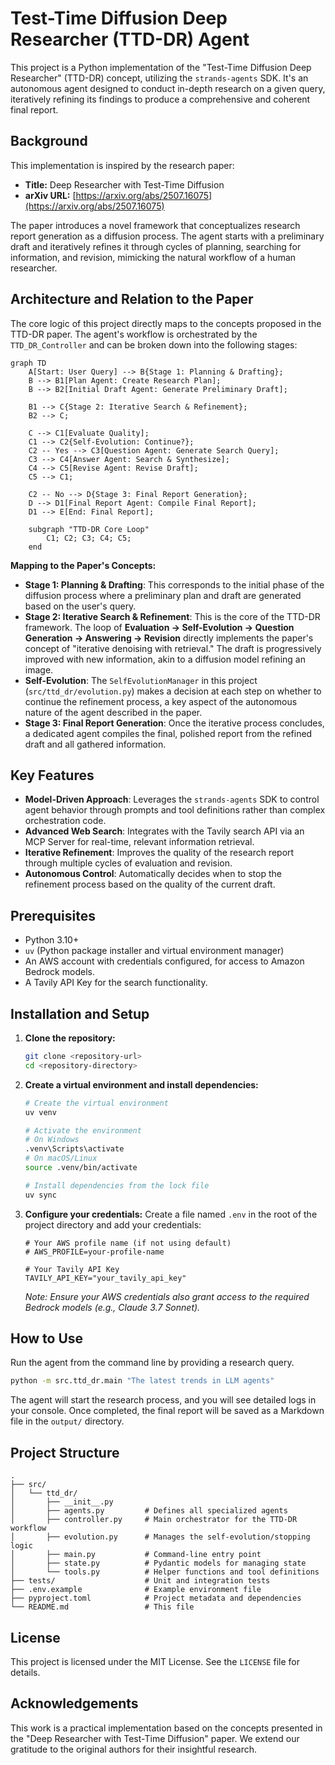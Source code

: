 # Test-Time Diffusion Deep Researcher (TTD-DR) Agent

This project is a Python implementation of the "Test-Time Diffusion Deep Researcher" (TTD-DR) concept, utilizing the `strands-agents` SDK. It's an autonomous agent designed to conduct in-depth research on a given query, iteratively refining its findings to produce a comprehensive and coherent final report.

## Background

This implementation is inspired by the research paper:

- **Title:** Deep Researcher with Test-Time Diffusion
- **arXiv URL:** [https://arxiv.org/abs/2507.16075](https://arxiv.org/abs/2507.16075)

The paper introduces a novel framework that conceptualizes research report generation as a diffusion process. The agent starts with a preliminary draft and iteratively refines it through cycles of planning, searching for information, and revision, mimicking the natural workflow of a human researcher.

## Architecture and Relation to the Paper

The core logic of this project directly maps to the concepts proposed in the TTD-DR paper. The agent's workflow is orchestrated by the `TTD_DR_Controller` and can be broken down into the following stages:

```mermaid
graph TD
    A[Start: User Query] --> B{Stage 1: Planning & Drafting};
    B --> B1[Plan Agent: Create Research Plan];
    B --> B2[Initial Draft Agent: Generate Preliminary Draft];
    
    B1 --> C{Stage 2: Iterative Search & Refinement};
    B2 --> C;

    C --> C1[Evaluate Quality];
    C1 --> C2{Self-Evolution: Continue?};
    C2 -- Yes --> C3[Question Agent: Generate Search Query];
    C3 --> C4[Answer Agent: Search & Synthesize];
    C4 --> C5[Revise Agent: Revise Draft];
    C5 --> C1;
    
    C2 -- No --> D{Stage 3: Final Report Generation};
    D --> D1[Final Report Agent: Compile Final Report];
    D1 --> E[End: Final Report];

    subgraph "TTD-DR Core Loop"
        C1; C2; C3; C4; C5;
    end
```

**Mapping to the Paper's Concepts:**

-   **Stage 1: Planning & Drafting**: This corresponds to the initial phase of the diffusion process where a preliminary plan and draft are generated based on the user's query.
-   **Stage 2: Iterative Search & Refinement**: This is the core of the TTD-DR framework. The loop of **Evaluation -> Self-Evolution -> Question Generation -> Answering -> Revision** directly implements the paper's concept of "iterative denoising with retrieval." The draft is progressively improved with new information, akin to a diffusion model refining an image.
-   **Self-Evolution**: The `SelfEvolutionManager` in this project (`src/ttd_dr/evolution.py`) makes a decision at each step on whether to continue the refinement process, a key aspect of the autonomous nature of the agent described in the paper.
-   **Stage 3: Final Report Generation**: Once the iterative process concludes, a dedicated agent compiles the final, polished report from the refined draft and all gathered information.

## Key Features

-   **Model-Driven Approach**: Leverages the `strands-agents` SDK to control agent behavior through prompts and tool definitions rather than complex orchestration code.
-   **Advanced Web Search**: Integrates with the Tavily search API via an MCP Server for real-time, relevant information retrieval.
-   **Iterative Refinement**: Improves the quality of the research report through multiple cycles of evaluation and revision.
-   **Autonomous Control**: Automatically decides when to stop the refinement process based on the quality of the current draft.

## Prerequisites

-   Python 3.10+
-   `uv` (Python package installer and virtual environment manager)
-   An AWS account with credentials configured, for access to Amazon Bedrock models.
-   A Tavily API Key for the search functionality.

## Installation and Setup

1.  **Clone the repository:**
    ```bash
    git clone <repository-url>
    cd <repository-directory>
    ```

2.  **Create a virtual environment and install dependencies:**
    ```bash
    # Create the virtual environment
    uv venv

    # Activate the environment
    # On Windows
    .venv\Scripts\activate
    # On macOS/Linux
    source .venv/bin/activate

    # Install dependencies from the lock file
    uv sync
    ```

3.  **Configure your credentials:**
    Create a file named `.env` in the root of the project directory and add your credentials:
    ```env
    # Your AWS profile name (if not using default)
    # AWS_PROFILE=your-profile-name 
    
    # Your Tavily API Key
    TAVILY_API_KEY="your_tavily_api_key"
    ```
    *Note: Ensure your AWS credentials also grant access to the required Bedrock models (e.g., Claude 3.7 Sonnet).*

## How to Use

Run the agent from the command line by providing a research query.

```bash
python -m src.ttd_dr.main "The latest trends in LLM agents"
```

The agent will start the research process, and you will see detailed logs in your console. Once completed, the final report will be saved as a Markdown file in the `output/` directory.

## Project Structure

```
.
├── src/
│   └── ttd_dr/
│       ├── __init__.py
│       ├── agents.py         # Defines all specialized agents
│       ├── controller.py     # Main orchestrator for the TTD-DR workflow
│       ├── evolution.py      # Manages the self-evolution/stopping logic
│       ├── main.py           # Command-line entry point
│       ├── state.py          # Pydantic models for managing state
│       └── tools.py          # Helper functions and tool definitions
├── tests/                    # Unit and integration tests
├── .env.example              # Example environment file
├── pyproject.toml            # Project metadata and dependencies
└── README.md                 # This file
```

## License

This project is licensed under the MIT License. See the `LICENSE` file for details.

## Acknowledgements

This work is a practical implementation based on the concepts presented in the "Deep Researcher with Test-Time Diffusion" paper. We extend our gratitude to the original authors for their insightful research.
